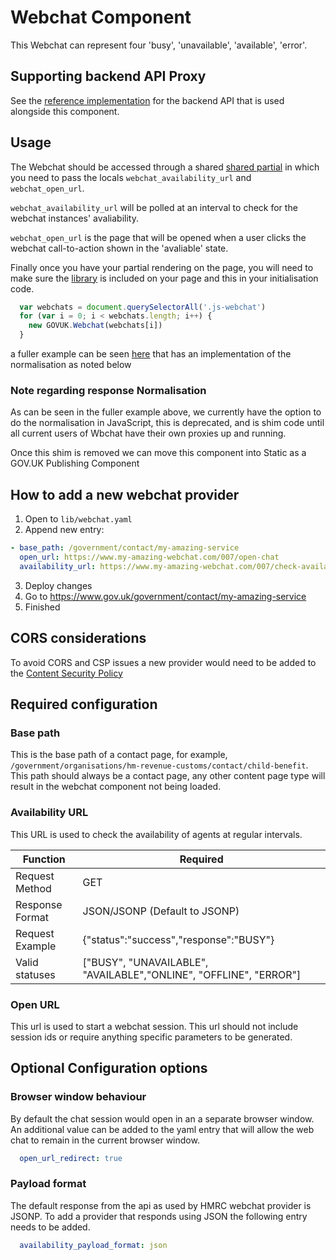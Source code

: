 # Webchat Component

This Webchat can represent four 'busy', 'unavailable', 'available', 'error'.

## Supporting backend API Proxy

See the [reference implementation](https://github.com/alphagov/reference-webchat-proxy) for the backend API that is used alongside this component.

## Usage

The Webchat should be accessed through a shared [shared partial](https://github.com/alphagov/government-frontend/blob/main/app/views/shared/_webchat.html.erb) in which you need to pass the locals `webchat_availability_url` and `webchat_open_url`.

`webchat_availability_url` will be polled at an interval to check for the webchat instances' avaliability.


`webchat_open_url` is the page that will be opened when a user clicks the webchat call-to-action shown in the 'avaliable' state.


Finally once you have your partial rendering on the page, you will need to make sure the [library](https://github.com/alphagov/government-frontend/blob/main/app/assets/javascripts/webchat/library.js) is included on your page and this in your initialisation code.

```javascript
  var webchats = document.querySelectorAll('.js-webchat')
  for (var i = 0; i < webchats.length; i++) {
    new GOVUK.Webchat(webchats[i])
  }
```
 a fuller example can be seen [here](https://github.com/alphagov/government-frontend/blob/main/app/assets/javascripts/webchat.js) that has an implementation of the normalisation as noted below

### Note regarding response Normalisation
As can be seen in the fuller example above, we currently have the option to do the normalisation in JavaScript, this is deprecated, and is shim code until all current users of Wbchat have their own proxies up and running.

Once this shim is removed we can move this component into Static as a GOV.UK Publishing Component

## How to add a new webchat provider

1. Open to `lib/webchat.yaml`
2. Append new entry:
```yaml
- base_path: /government/contact/my-amazing-service
  open_url: https://www.my-amazing-webchat.com/007/open-chat
  availability_url: https://www.my-amazing-webchat.com/007/check-availability
```

3. Deploy changes
4. Go to https://www.gov.uk/government/contact/my-amazing-service
5. Finished

## CORS considerations
To avoid CORS and CSP issues a new provider would need to be added to the [Content Security Policy](https://docs.publishing.service.gov.uk/manual/content-security-policy.html)

## Required configuration

### Base path
This is the base path of a contact page, for example, `/government/organisations/hm-revenue-customs/contact/child-benefit`.
This path should always be a contact page, any other content page type will result in the webchat component not being loaded.

### Availability URL

This URL is used to check the availability of agents at regular intervals.

|  Function  |  Required |
|-----------|-----------|
| Request Method  | GET  |
| Response Format | JSON/JSONP (Default to JSONP) |
| Request Example | {"status":"success","response":"BUSY"}  |
| Valid statuses | ["BUSY", "UNAVAILABLE", "AVAILABLE","ONLINE", "OFFLINE", "ERROR"] |

### Open URL
This url is used to start a webchat session.
This url should not include session ids or require anything specific parameters to be generated.

## Optional Configuration options

### Browser window behaviour

By default the chat session would open in an a separate browser window. An additional value can be added to the yaml entry that will allow the web chat to remain in the current browser window.
```yaml
  open_url_redirect: true
```

### Payload format

The default response from the api as used by HMRC webchat provider is JSONP. To add a provider that responds using JSON the following entry needs to be added.
```yaml
  availability_payload_format: json
```
